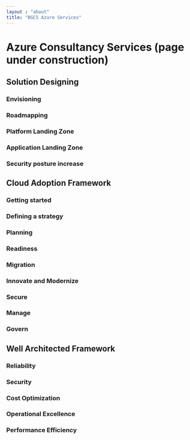 ```yaml
---
layout : "about"
title: "BGCS Azure Services"
---
```


# Azure Consultancy Services (page under construction)
## Solution Designing
### Envisioning
### Roadmapping
### Platform Landing Zone
### Application Landing Zone
### Security posture increase

## Cloud Adoption Framework
### Getting started
### Defining a strategy
### Planning
### Readiness
### Migration
### Innovate and Modernize
### Secure
### Manage
### Govern

## Well Architected Framework
### Reliability
### Security
### Cost Optimization
### Operational Excellence
### Performance Efficiency